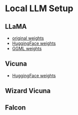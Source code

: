 # Local LLM Setup

## LLaMA

- [original weights](llama/original)
- [HuggingFace weights](llama/hf)
- [GGML weights](llama/ggml)

## Vicuna

- [HuggingFace weights](vicuna/hf)

## Wizard Vicuna

## Falcon

